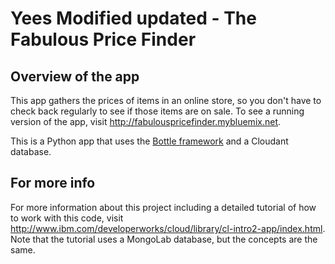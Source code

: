 # Yees Modified updated - The Fabulous Price Finder #

## Overview of the app ##

This app gathers the prices of items in an online store, so you don't have to check back regularly to see if those items are on sale.  To see a running version of the app, visit http://fabulouspricefinder.mybluemix.net.

This is a Python app that uses the [Bottle framework](http://bottlepy.org/docs/dev/) and a Cloudant database.
		
## For more info ##

For more information about this project including a detailed tutorial of how to work with this code, visit http://www.ibm.com/developerworks/cloud/library/cl-intro2-app/index.html. Note that the tutorial uses a MongoLab database, but the concepts are the same.

